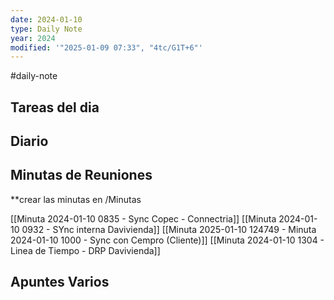 ```yaml
---
date: 2024-01-10
type: Daily Note
year: 2024
modified: '"2025-01-09 07:33", "4tc/G1T+6"'
---
```

#daily-note

## Tareas del dia

## Diario

## Minutas de Reuniones
**crear las minutas en /Minutas

[[Minuta 2024-01-10 0835 - Sync Copec - Connectria]]
[[Minuta 2024-01-10 0932 - SYnc interna Davivienda]]
[[Minuta 2025-01-10 124749 - Minuta 2024-01-10 1000 - Sync con Cempro (Cliente)]]
[[Minuta 2024-01-10 1304 - Linea de Tiempo - DRP Davivienda]]
## Apuntes Varios